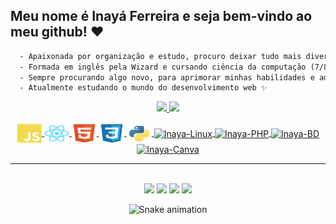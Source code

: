 ## Meu nome é Inayá Ferreira e seja bem-vindo ao meu github! ♥

```diff
  - Apaixonada por organização e estudo, procuro deixar tudo mais divertido com um toque de criatividade! 🗃️🤍
  - Formada em inglês pela Wizard e cursando ciência da computação (7/8) 🖥️💖
  - Sempre procurando algo novo, para aprimorar minhas habilidades e adquirir mais conhecimento!
  - Atualmente estudando o mundo do desenvolvimento web ✨
```

<div align="center">
  <a href="https://github.com/InayaFerreira">
  <img height="180em" src="https://github-readme-stats.vercel.app/api?username=InayaFerreira&show_icons=true&theme=dracula&include_all_commits=true&count_private=true"/>
  <img height="180em" src="https://github-readme-stats.vercel.app/api/top-langs/?username=InayaFerreira&layout=compact&langs_count=7&theme=dracula"/>
  <div style="display: inline_block" align="middle"><br>
  <img align="center" alt="Inaya-Js" height="30" width="40" src="https://raw.githubusercontent.com/devicons/devicon/master/icons/javascript/javascript-plain.svg">
  <img align="center" alt="Inaya-React" height="30" width="40" src="https://raw.githubusercontent.com/devicons/devicon/master/icons/react/react-original.svg">
  <img align="center" alt="Inaya-HTML" height="30" width="40" src="https://raw.githubusercontent.com/devicons/devicon/master/icons/html5/html5-original.svg">
  <img align="center" alt="Inaya-CSS" height="30" width="40" src="https://raw.githubusercontent.com/devicons/devicon/master/icons/css3/css3-original.svg">
  <img align="center" alt="Inaya-Python" height="30" width="40" src="https://raw.githubusercontent.com/devicons/devicon/master/icons/python/python-original.svg">
  <img align="center" alt="Inaya-Linux" height="30" width="40" src="https://cdn.jsdelivr.net/gh/devicons/devicon/icons/linux/linux-original.svg">
  <img align="center" alt="Inaya-PHP" height="30" width="40" src="https://cdn.jsdelivr.net/gh/devicons/devicon/icons/php/php-original.svg">
  <img align="center" alt="Inaya-BD" height="30" width="40" src="https://cdn.jsdelivr.net/gh/devicons/devicon/icons/mysql/mysql-original-wordmark.svg">
  <img align="center" alt="Inaya-Canva" height="30" width="40" src="https://cdn.jsdelivr.net/gh/devicons/devicon/icons/canva/canva-original.svg">
</div>
<hr>
</br>
<div>
<a href="https://instagram.com/ferreira.inaya" target="_blank"><img src="https://img.shields.io/badge/-Instagram-%23E4405F?style=for-the-badge&logo=instagram&logoColor=white" target="_blank"></a>
 <a href="https://discord.gg/wagxzStdcR" target="_blank"><img src="https://img.shields.io/badge/Discord-7289DA?style=for-the-badge&logo=discord&logoColor=white" target="_blank"></a> 
  <a href = "mailto:inayavitoria10@gmail.com"><img src="https://img.shields.io/badge/-Gmail-%23333?style=for-the-badge&logo=gmail&logoColor=white" target="_blank"></a>
  <a href="https://www.linkedin.com/" target="_blank"><img src="https://img.shields.io/badge/-LinkedIn-%230077B5?style=for-the-badge&logo=linkedin&logoColor=white" target="_blank"></a> 
</div>
  
 
   ![Snake animation](https://github.com/InayaFerreira/InayaFerreira/blob/output/github-contribution-grid-snake.svg)
  


